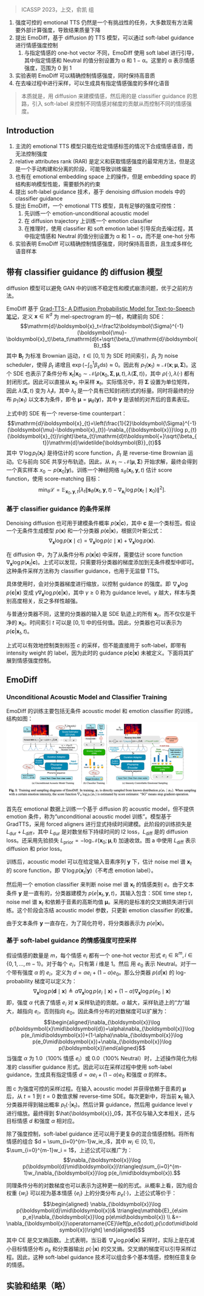 > ICASSP 2023，上交，俞凯 组

1. 强度可控的 emotional TTS 仍然是一个有挑战性的任务，大多数现有方法需要外部计算强度，导致结果质量下降
2. 提出 EmoDiff，基于 diffusion 的 TTS 模型，可以通过 soft-label guidance 进行情感强度控制
    1. 与指定情感的 one-hot vector 不同，EmoDiff 使用 soft label 进行引导，其中指定情感和 Neutral 的值分别设置为 α 和 1 − α。这里的 α 表示情感强度，范围为 0 到 1
3. 实验表明 EmoDiff 可以精确控制情感强度，同时保持高音质
4. 在去噪过程中进行采样，可以生成具有指定情感强度的多样化语音

> 本质就是，用 diffusion 来建模情感，然后用的是 classifier guidance 的思路，引入 soft-label 来控制不同情感对梯度的贡献从而控制不同的情感强度。

## Introduction

1. 主流的 emotional TTS 模型只能在给定情感标签的情况下合成情感语音，而无法控制强度
2. relative attributes rank (RAR) 是定义和获取情感强度的最常用方法，但是这是一个手动构建和分离的阶段，可能导致训练偏差
3. 也有在 emotional embedding space 上的操作，但是 embedding space 的结构影响模型性能，需要额外的约束
4. 提出 soft-label guidance 技术，基于 denoising diffusion models 中的 classifier guidance 
5. 提出 EmoDiff，一个 emotional TTS 模型，具有足够的强度可控性：
    1. 先训练一个 emotion-unconditional acoustic model
    2. 在 diffusion trajectory 上训练一个 emotion classifier
    3. 在推理时，使用 classifier 和 soft emotion label 引导反向去噪过程，其中指定情感和 Neutral 的值分别设置为 α 和 1 − α，而不是 one-hot 分布
6. 实验表明 EmoDiff 可以精确控制情感强度，同时保持高音质，且生成多样化语音样本

## 带有 classifier guidance 的 diffusion 模型

diffusion 模型可以避免 GAN 中的训练不稳定性和模式崩溃问题，优于之前的方法。

EmoDiff 基于 [Grad-TTS- A Diffusion Probabilistic Model for Text-to-Speech 笔记](../Grad-TTS-%20A%20Diffusion%20Probabilistic%20Model%20for%20Text-to-Speech%20笔记.md)，定义 $\boldsymbol{x} \in \mathbb{R}^d$ 为 mel-spectrogram 的一帧，构建前向 SDE：
$$\mathrm{d}\boldsymbol{x}_t=\frac12\boldsymbol{\Sigma}^{-1}(\boldsymbol{\mu}-\boldsymbol{x}_t)\beta_t\mathrm{d}t+\sqrt{\beta_t}\mathrm{d}\boldsymbol{B}_t$$
其中 $\boldsymbol{B}_t$ 为标准 Brownian 运动，$t \in [0, 1]$ 为 SDE 时间索引，$\beta_t$ 为 noise scheduler，使得 $\beta_t$ 递增且 $\exp(-\int_0^1 \beta_s \mathrm{d}s) \approx 0$。因此有 $p_1(\boldsymbol{x}_1) \approx \mathcal{N}(\boldsymbol{x};\boldsymbol{\mu},\boldsymbol{\Sigma})$。这个 SDE 也表示了条件分布 $\boldsymbol{x}_t|\boldsymbol{x}_0 \sim \mathcal{N}(\rho(\boldsymbol{x}_0,\boldsymbol{\Sigma},\boldsymbol{\mu},t),\lambda(\boldsymbol{\Sigma},t))$，其中 $\rho(\cdot),\lambda(\cdot)$ 都有封闭形式。因此可以直接从 $\boldsymbol{x}_0$ 中采样 $\boldsymbol{x}_t$。实际情况中，将 $\boldsymbol{\Sigma}$ 设置为单位矩阵，因此 $\lambda(\boldsymbol{\Sigma},t)$ 变为 $\lambda_t \boldsymbol{I}$，其中 $\lambda_t$ 是一个具有已知封闭形式的标量。同时将最终的分布 $p_1(\boldsymbol{x}_1)$ 以文本为条件，即令 $\boldsymbol{\mu} = \boldsymbol{\mu}_\theta(\boldsymbol{y})$，其中 $\boldsymbol{y}$ 是该帧的对齐后的音素表征。

上式中的 SDE 有一个 reverse-time counterpart：
$$\mathrm{d}\boldsymbol{x}_{t}=\left(\frac{1}{2}\boldsymbol{\Sigma}^{-1}(\boldsymbol{\mu}-\boldsymbol{x}_{t})-\nabla_{{\boldsymbol{x}}}\log p_{t}(\boldsymbol{x}_{t})\right)\beta_{t}\mathrm{d}t\boldsymbol{+}\sqrt{\beta_{t}}\mathrm{d}\widetilde{\boldsymbol{B}}_{t}$$
其中 $\nabla \log p_t(\boldsymbol{x}_t)$ 是待估计的 score function，$\beta_t$ 是 reverse-time Brownian 运动。它与前向 SDE 共享分布轨迹。因此，从 $x_1 \sim \mathcal{N}(\boldsymbol{\mu},\boldsymbol{\Sigma})$ 开始求解，最终会得到一个真实样本 $x_0 \sim p(\boldsymbol{x}_0 | \boldsymbol{y})$。训练一个神经网络 $s_\theta(\boldsymbol{x}_t,\boldsymbol{y},t)$ 估计 score function，使用 score-matching 目标：
$$\min_\theta\mathcal{L}=\mathbb{E}_{\boldsymbol{x}_0,\boldsymbol{y},t}[\lambda_t\|\boldsymbol{s}_\theta(\boldsymbol{x}_t,\boldsymbol{y},t)-\nabla_{\boldsymbol{x}_t}\log p(\boldsymbol{x}_t\mid\boldsymbol{x}_0)\|^2].$$

### 基于 classifier guidance 的条件采样

Denoising diffusion 也可用于建模条件概率 $p(\boldsymbol{x}|\boldsymbol{c})$，其中 $\boldsymbol{c}$ 是一个类标签。假设一个无条件生成模型 $p(\boldsymbol{x})$ 和一个分类器 $p(\boldsymbol{c}|\boldsymbol{x})$，根据贝叶斯公式：
$$\nabla_{{\boldsymbol{x}}}\log p(\boldsymbol{x}\mid c)=\nabla_{{\boldsymbol{x}}}\log p(c\mid\boldsymbol{x})+\nabla_{{\boldsymbol{x}}}\log p(\boldsymbol{x}).$$

在 diffusion 中，为了从条件分布 $p(\boldsymbol{x}|\boldsymbol{c})$ 中采样，需要估计 score function $\nabla_{\boldsymbol{x}}\log p(\boldsymbol{x}_t|\boldsymbol{c})$。上式可以发现，只需要将分类器的梯度添加到无条件模型中即可。这种条件采样方法称为 classifier guidance，也用于无监督 TTS。

具体使用时，会对分类器梯度进行缩放，以控制 guidance 的强度。即 $\nabla_{\boldsymbol{x}}\log p(\boldsymbol{c}|\boldsymbol{x})$ 变成 $\gamma\nabla_{\boldsymbol{x}}\log p(\boldsymbol{c}|\boldsymbol{x})$，其中 $\gamma \geq 0$ 称为 guidance level。$\gamma$ 越大，样本与类别高度相关，反之多样性越强。

与普通分类器不同，这里的分类器的输入是 SDE 轨迹上的所有 $\boldsymbol{x}_t$，而不仅仅是干净的 $\boldsymbol{x}_0$。时间索引 $t$ 可以是 $[0, 1]$ 中的任何值。因此，分类器也可以表示为 $p(\boldsymbol{c}|\boldsymbol{x}_t,t)$。

上式可以有效地控制类别标签 $c$ 的采样，但不能直接用于 soft-label，即带有 intensity weight 的 label，因为此时的 guidance $p(\boldsymbol{c}|\boldsymbol{x})$ 未被定义。下面将其扩展到情感强度控制。

## EmoDiff

### Unconditional Acoustic Model and Classifier Training

EmoDiff 的训练主要包括无条件 acoustic model 和 emotion classifier 的训练，结构如图：
![](image/Pasted%20image%2020240408213126.png)

首先在 emotional 数据上训练一个基于 diffusion 的 acoustic model，但不提供 emotion 条件，称为“unconditional acoustic model 训练”。模型基于 GradTTS，采用 forced aligners 进行显式持续时间建模。此阶段的训练损失是 $L_{\text{dur}} + L_{\text{diff}}$，其中 $L_{\text{dur}}$ 是对数坐标下持续时间的 l2 loss，$L_{\text{diff}}$ 是的 diffusion loss。还采用先验损失 $L_{\text{prior}} = -\log\mathcal{N}(\boldsymbol{x}_0;\boldsymbol{\mu},\boldsymbol{I})$ 加速收敛。图 a 中使用 $L_{\text{diff}}$ 表示 diffusion 和 prior loss。

训练后，acoustic model 可以在给定输入音素序列 $\boldsymbol{y}$ 下，估计 noise mel 谱 $\boldsymbol{x}_t$ 的 score function，即 $\nabla\log p(\boldsymbol{x}_t|\boldsymbol{y})$（不考虑 emotion label）。

然后用一个 emotion classifier 来判断 noise mel 谱 $\boldsymbol{x}_t$ 的情感类别 $e$。由于文本条件 $\boldsymbol{y}$ 是一直有的，分类器建模为 $p(e|\boldsymbol{x}_t,\boldsymbol{y},t)$，其输入包含：SDE time step $t$，noise mel 谱 $\boldsymbol{x}_t$ 和依赖于音素的高斯均值 $\boldsymbol{\mu}$。采用的是标准的交叉熵损失进行训练。这个阶段会冻结 acoustic model 参数，只更新 emotion classifier 的权重。

由于文本条件 $\boldsymbol{y}$ 一直存在，为了简化符号，将分类器表示为 $p(e|\boldsymbol{x})$。

### 基于 soft-label guidance 的情感强度可控采样

假设情感的数量是 $m$，每个情感 $e_i$ 都有一个 one-hot vector 形式 $e_i \in \mathbb{R}^m,i \in \{0,1,...,m-1\}$。对于每个 $e_i$，只有第 $i$ 维是 1。然后 用 $e_0$ 表示 Neutral。对于一个带有强度 $\alpha$ 的 $e_i$，定义为 $d = \alpha e_i + (1 - \alpha)e_0$。那么分类器 $p(d|\boldsymbol{x})$ 的 log-probability 梯度可以定义为：
$$\nabla_{\boldsymbol{x}}\log p(\boldsymbol{d}\mid\boldsymbol{x})\triangleq\alpha\nabla_{\boldsymbol{x}}\log p(e_i\mid\boldsymbol{x})+(1-\alpha)\nabla_{\boldsymbol{x}}\log p(e_0\mid\boldsymbol{x})$$
即，强度 $\alpha$ 代表了情感 $e_i$ 对 $\boldsymbol{x}$ 采样轨迹的贡献。$\alpha$ 越大，采样轨迹上的“力”越大，越指向 $e_i$，否则指向 $e_0$。因此条件分布的对数梯度可以扩展为：
$$\begin{aligned}\nabla_{\boldsymbol{x}}\log p(\boldsymbol{x}\mid\boldsymbol{d})=\alpha\nabla_{\boldsymbol{x}}\log p(e_i\mid\boldsymbol{x})+(1-\alpha)\nabla_{\boldsymbol{x}}\log p(e_0\mid\boldsymbol{x})+\nabla_{\boldsymbol{x}}\log p(\boldsymbol{x})\end{aligned}$$
当强度 $\alpha$ 为 1.0（100% 情感 $e_i$）或 0.0（100% Neutral）时，上述操作简化为标准的 classifier guidance 形式。因此可以在采样过程中使用 soft-label guidance，生成具有指定情感 $d = \alpha e_i + (1 - \alpha)e_0$ 和强度 $\alpha$ 的样本。

图 c 为强度可控的采样过程。在输入 acoustic model 并获得依赖于音素的 $\boldsymbol{\mu}$ 后，从 $t=1$ 到 $t=0$ 数值求解 reverse-time SDE。每次更新中，将当前 $\boldsymbol{x}_t$ 输入分类器并得到输出概率 $p_t(\cdot|\boldsymbol{x}_t)$。然后计算 guidance，然后用 guidance level $\gamma$ 进行缩放。最终得到 $\hat{\boldsymbol{x}}_0$，其不仅与输入文本相关，还与目标情感 $d$ 和强度 $\alpha$ 相对应。

除了强度控制，soft-label guidance 还可以用于更复杂的混合情感控制。将所有情感的组合 $d = \sum_{i=0}^{m-1}w_ie_i$，其中 $w_i \in [0, 1]$，$\sum_{i=0}^{m-1}w_i = 1$，上述公式可以推广为：
$$\nabla_{\boldsymbol{x}}\log p(\boldsymbol{d}\mid\boldsymbol{x})\triangleq\sum_{i=0}^{m-1}w_i\nabla_{\boldsymbol{x}}\log p(e_i\mid\boldsymbol{x}).$$

同理条件分布的对数梯度也可以表示为这种更一般的形式。从概率上看，因为组合权重 $\{w_i\}$ 可以视为基本情感 $\{e_i\}$ 上的分类分布 $p_e(\cdot)$，上述公式等价于：
$$\begin{aligned}
\nabla_{\boldsymbol{x}}\log p(\boldsymbol{d}\mid\boldsymbol{x})& \triangleq\mathbb{E}_{e\sim p_e}\nabla_{\boldsymbol{x}}\log p(e\mid\boldsymbol{x})  \\
&=-\nabla_{\boldsymbol{x}}\operatorname{CE}\left[p_e(\cdot),p(\cdot\mid\boldsymbol{x})\right]
\end{aligned}$$
其中 CE 是交叉熵函数。上式表明，当沿着 $\nabla_{\boldsymbol{x}}\log p(\boldsymbol{d}|\boldsymbol{x})$ 采样时，实际上是在减小目标情感分布 $p_e$ 和分类器输出 $p(\cdot|\boldsymbol{x})$ 的交叉熵。交叉熵的梯度可以引导采样过程。因此，这种 soft-label guidance 技术可以组合多个基本情感，控制任意复杂的情感。

## 实验和结果（略）
